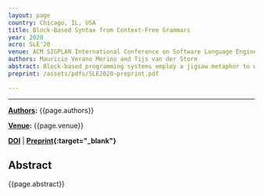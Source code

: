 ```yaml
---
layout: page
country: Chicago, IL, USA
title: Block-Based Syntax from Context-Free Grammars
year: 2020
acro: SLE'20
venue: ACM SIGPLAN International Conference on Software Language Engineering (SLE)
authors: Mauricio Verano Merino and Tijs van der Storm
abstract: Block-based programming systems employ a jigsaw metaphor to write programs. They are popular in the domain of programming education (e.g., Scratch), but also used as programming interface for end-users in other domains, such as arts, robotics, and configuration management. In particular, block-based interfaces promise a convenient interface for domain-specific languages (DSLs) for domain experts who might lack a traditional programming education. However, building a block-based environment for a DSL from scratch requires significant effort. This paper presents an approach to engineer block-based language interfaces by reusing existing language artifacts. In particular, we present Kogi, a tool for deriving block-based environments from context-free grammars. We identify and define the abstract structure for describing block-based environments. Kogi transforms a context-free grammar into this structure, which is then generated to a block-based environment based on Google Blockly. The approach is illustrated with four case studies, a DSL for state machines, Sonification Blocks (a DSL for sound synthesis), Pico (a simple programming language), and QL (a DSL for questionnaires). The results show that usable block-based environments can be derived from context-free grammars, and with an order of magnitude reduction in effort.
preprint: /assets/pdfs/SLE2020-preprint.pdf

---
```


---

**[Authors](#):** {{page.authors}}

**[Venue](#):** {{page.venue}}

**[DOI]({{page.doi}})** | 
**[Preprint]({{page.preprint}}){:target="_blank"}** 

## Abstract

{{page.abstract}}